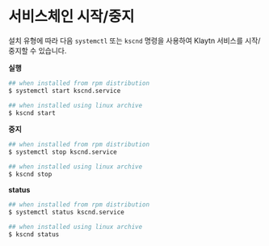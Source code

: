 # 서비스체인 시작/중지

설치 유형에 따라 다음 `systemctl`  또는 `kscnd` 명령을 사용하여 Klaytn 서비스를 시작/중지할 수 있습니다.

**실행**

```bash
## when installed from rpm distribution 
$ systemctl start kscnd.service

## when installed using linux archive
$ kscnd start

```

**중지**

```bash
## when installed from rpm distribution 
$ systemctl stop kscnd.service

## when installed using linux archive
$ kscnd stop

```

**status**

```bash
## when installed from rpm distribution 
$ systemctl status kscnd.service

## when installed using linux archive
$ kscnd status

```


